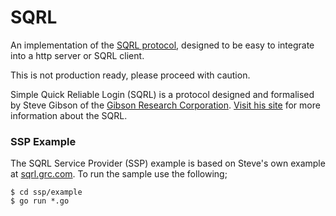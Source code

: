 # SQRL

An implementation of the [SQRL protocol](https://www.grc.com/sqrl/sqrl.htm), 
designed to be easy to integrate into a http server or SQRL client.

This is not production ready, please proceed with caution.

Simple Quick Reliable Login (SQRL) is a protocol designed and formalised by 
Steve Gibson of the [Gibson Research Corporation](https://www.grc.com). [Visit 
his site](https://www.grc.com/sqrl/sqrl.htm) for more information about the SQRL.

### SSP Example

The SQRL Service Provider (SSP) example is based on Steve's own example at 
[sqrl.grc.com](https://sqrl.grc.com/msa). To run the sample use the following;

```
$ cd ssp/example
$ go run *.go
```